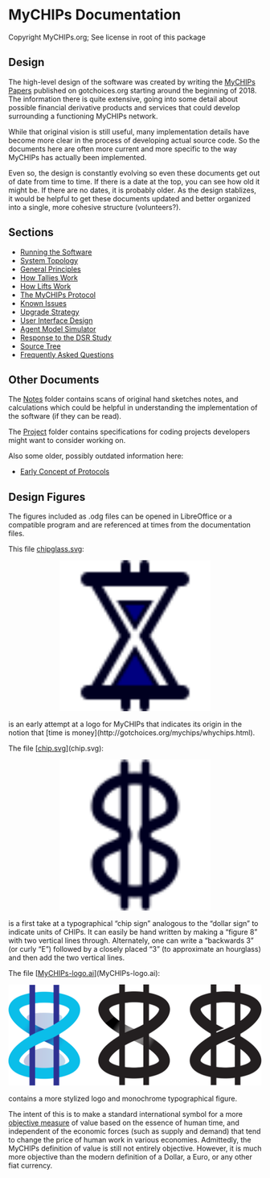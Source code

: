 # MyCHIPs Documentation
Copyright MyCHIPs.org; See license in root of this package

## Design
The high-level design of the software was created by writing the
[MyCHIPs Papers](http://gotchoices.org/mychips) published on gotchoices.org 
starting around the beginning of 2018.  The information there is quite 
extensive, going into some detail about possible financial derivative products 
and services that could develop surrounding a functioning MyCHIPs network.

While that original vision is still useful, many implementation details have
become more clear in the process of developing actual source code.  So the
documents here are often more current and more specific to the way MyCHIPs has
actually been implemented.

Even so, the design is constantly evolving so even these documents get out of
date from time to time.  If there is a date at the top, you can see how old it
might be.  If there are no dates, it is probably older.  As the design stablizes,
it would be helpful to get these documents updated and better organized into a
single, more cohesive structure (volunteers?).

## Sections
- [Running the Software](Development.md)
- [System Topology](Network.md)
- [General Principles](General.md)
- [How Tallies Work](Tallies.md)
- [How Lifts Work](Lifts.md)
- [The MyCHIPs Protocol](Protocol.md)
- [Known Issues](Bugs.md)
- [Upgrade Strategy](Upgrading.md)
- [User Interface Design](Users.md)
- [Agent Model Simulator](Agent.md)
- [Response to the DSR Study](Safety.md)
- [Source Tree](Sources.md)
- [Frequently Asked Questions](FAQ.md)

## Other Documents
The [Notes](Notes/README.md) folder contains scans of original hand sketches notes, and 
calculations which could be helpful in understanding the implementation of the
software (if they can be read).

The [Project](Project/README.md) folder contains specifications for coding projects 
developers might want to consider working on.

Also some older, possibly outdated information here:
- [Early Concept of Protocols](Dialogs.md)

## Design Figures
The figures included as .odg files can be opened in LibreOffice or a compatible 
program and are referenced at times from the documentation files.

This file [chipglass.svg](chipglass.svg):
<p align="center"><img src="chipglass.svg" width="300" title="Early prototype logo"></p>
is an early attempt at a logo for MyCHIPs 
that indicates its origin in the notion that 
[time is money](http://gotchoices.org/mychips/whychips.html).

The file [[chip.svg](chip.svg)](chip.svg):
<p align="center"><img src="chip.svg" width="300" title="Typographical figure"></p>
is a first take at a typographical
“chip sign” analogous to the “dollar sign” to indicate units of CHIPs. 
It can easily be hand written by making a “figure 8” with two vertical lines through.
Alternately, one can write a “backwards 3” (or curly “E”) followed by a closely 
placed “3” (to approximate an hourglass) and then add the two vertical lines.

The file [[MyCHIPs-logo.ai](MyCHIPs-logo.ai)](MyCHIPs-logo.ai):
<p align="center"><img src="MyCHIPs-logo.svg" width="800" title="Stylized logo and typographical figure"></p>
contains a more stylized logo and monochrome typographical figure.

The intent of this is to make a standard international symbol for a more
[objective measure](http://gotchoices.org/mychips/definition.html)
of value based on the essence of human time, and independent 
of the economic forces (such as supply and demand) that tend to change the 
price of human work in various economies.  Admittedly, the MyCHIPs definition 
of value is still not entirely objective.  However, it is much more objective 
than the modern definition of a Dollar, a Euro, or any other fiat currency.

